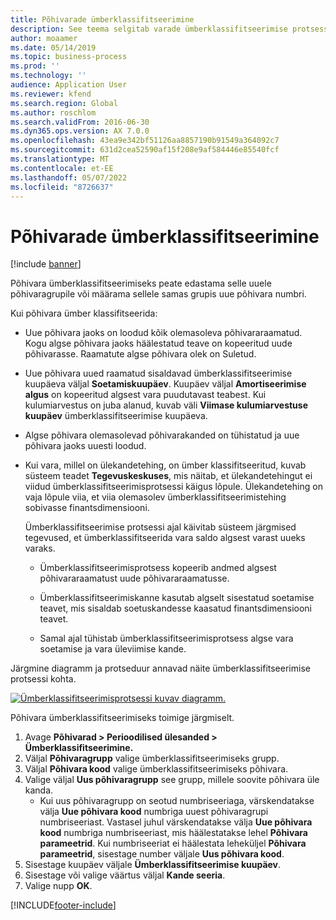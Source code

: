 ```yaml
---
title: Põhivarade ümberklassifitseerimine
description: See teema selgitab varade ümberklassifitseerimise protsessi. Põhivara ümberklassifitseerimiseks peate edastama selle uuele põhivaragrupile või määrama sellele samas grupis uue põhivara numbri.
author: moaamer
ms.date: 05/14/2019
ms.topic: business-process
ms.prod: ''
ms.technology: ''
audience: Application User
ms.reviewer: kfend
ms.search.region: Global
ms.author: roschlom
ms.search.validFrom: 2016-06-30
ms.dyn365.ops.version: AX 7.0.0
ms.openlocfilehash: 43ea9e342bf51126aa8857190b91549a364092c7
ms.sourcegitcommit: 631d2cea52590af15f208e9af584446e85540fcf
ms.translationtype: MT
ms.contentlocale: et-EE
ms.lasthandoff: 05/07/2022
ms.locfileid: "8726637"
---
```

# <a name="reclassify-fixed-assets"></a>Põhivarade ümberklassifitseerimine

[!include [banner](../../includes/banner.md)]

Põhivara ümberklassifitseerimiseks peate edastama selle uuele põhivaragrupile või määrama sellele samas grupis uue põhivara numbri. 

Kui põhivara ümber klassifitseerida:

- Uue põhivara jaoks on loodud kõik olemasoleva põhivararaamatud. Kogu algse põhivara jaoks häälestatud teave on kopeeritud uude põhivarasse. Raamatute algse põhivara olek on Suletud. 

- Uue põhivara uued raamatud sisaldavad ümberklassifitseerimise kuupäeva väljal **Soetamiskuupäev**. Kuupäev väljal **Amortiseerimise algus** on kopeeritud algsest vara puudutavast teabest. Kui kulumiarvestus on juba alanud, kuvab väli **Viimase kulumiarvestuse kuupäev** ümberklassifitseerimise kuupäeva. 

- Algse põhivara olemasolevad põhivarakanded on tühistatud ja uue põhivara jaoks uuesti loodud.

- Kui vara, millel on ülekandetehing, on ümber klassifitseeritud, kuvab süsteem teadet **Tegevuskeskuses**, mis näitab, et ülekandetehingut ei viidud ümberklassifitseerimisprotsessi käigus lõpule. Ülekandetehing on vaja lõpule viia, et viia olemasolev ümberklassifitseerimistehing sobivasse finantsdimensiooni. 

   Ümberklassifitseerimise protsessi ajal käivitab süsteem järgmised tegevused, et ümberklassifitseerida vara saldo algsest varast uueks varaks. 
   
   - Ümberklassifitseerimisprotsess kopeerib andmed algsest põhivararaamatust uude põhivararaamatusse.

   - Ümberklassifitseerimiskanne kasutab algselt sisestatud soetamise teavet, mis sisaldab soetuskandesse kaasatud finantsdimensiooni teavet.  
   
   - Samal ajal tühistab ümberklassifitseerimisprotsess algse vara soetamise ja vara üleviimise kande. 

Järgmine diagramm ja protseduur annavad näite ümberklassifitseerimise protsessi kohta. 

[![Ümberklassifitseerimisprotsessi kuvav diagramm.](../media/reclassification-process-01.png)](../media/reclassification-process-01.png)

Põhivara ümberklassifitseerimiseks toimige järgmiselt.

1. Avage **Põhivarad > Perioodilised ülesanded > Ümberklassifitseerimine.**
2. Väljal **Põhivaragrupp** valige ümberklassifitseerimiseks grupp.
3. Väljal **Põhivara kood** valige ümberklassifitseerimiseks põhivara.
4. Valige väljal **Uus põhivaragrupp** see grupp, millele soovite põhivara üle kanda.
    * Kui uus põhivaragrupp on seotud numbriseeriaga, värskendatakse välja **Uue põhivara kood** numbriga uuest põhivaragrupi numbriseeriast. Vastasel juhul värskendatakse välja **Uue põhivara kood** numbriga numbriseeriast, mis häälestatakse lehel **Põhivara parameetrid**. Kui numbriseeriat ei häälestata leheküljel **Põhivara parameetrid**, sisestage number väljale **Uus põhivara kood**.  
5. Sisestage kuupäev väljale **Ümberklassifitseerimise kuupäev**.
6. Sisestage või valige väärtus väljal **Kande seeria**.
7. Valige nupp **OK**.


[!INCLUDE[footer-include](../../../includes/footer-banner.md)]
